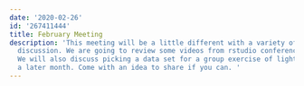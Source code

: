 ```yaml
---
date: '2020-02-26'
id: '267411444'
title: February Meeting
description: 'This meeting will be a little different with a variety of events and
  discussion. We are going to review some videos from rstudio conference and discuss.
  We will also discuss picking a data set for a group exercise of lighting talks for
  a later month. Come with an idea to share if you can. '
---
```

